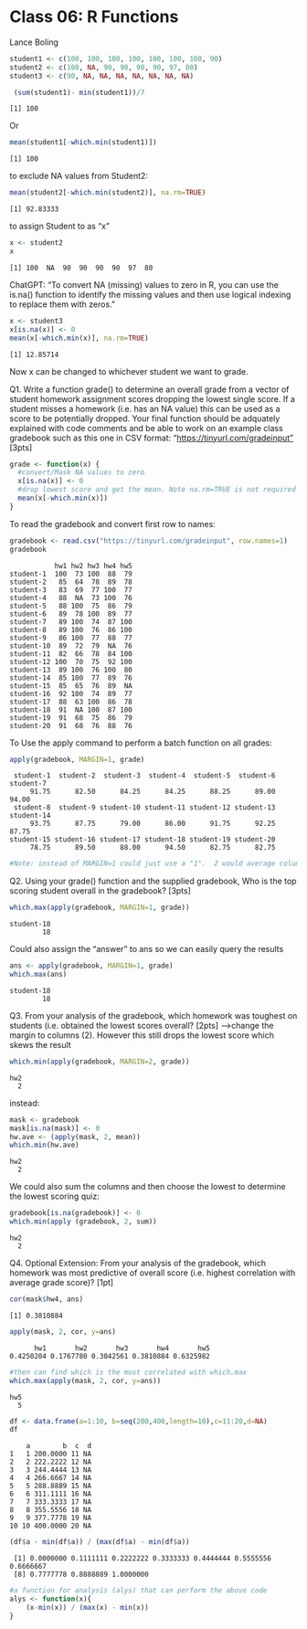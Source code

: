 # Class 06: R Functions
Lance Boling

``` r
student1 <- c(100, 100, 100, 100, 100, 100, 100, 90)
student2 <- c(100, NA, 90, 90, 90, 90, 97, 80)
student3 <- c(90, NA, NA, NA, NA, NA, NA, NA)
```

``` r
 (sum(student1)- min(student1))/7
```

    [1] 100

Or

``` r
mean(student1[-which.min(student1)])
```

    [1] 100

to exclude NA values from Student2:

``` r
mean(student2[-which.min(student2)], na.rm=TRUE)
```

    [1] 92.83333

to assign Student to as “x”

``` r
x <- student2
x
```

    [1] 100  NA  90  90  90  90  97  80

ChatGPT: “To convert NA (missing) values to zero in R, you can use the
is.na() function to identify the missing values and then use logical
indexing to replace them with zeros.”

``` r
x <- student3
x[is.na(x)] <- 0
mean(x[-which.min(x)], na.rm=TRUE)
```

    [1] 12.85714

Now x can be changed to whichever student we want to grade.

Q1. Write a function grade() to determine an overall grade from a vector
of student homework assignment scores dropping the lowest single score.
If a student misses a homework (i.e. has an NA value) this can be used
as a score to be potentially dropped. Your final function should be
adquately explained with code comments and be able to work on an example
class gradebook such as this one in CSV format:
“https://tinyurl.com/gradeinput” \[3pts\]

``` r
grade <- function(x) {
  #convert/Mask NA values to zero
  x[is.na(x)] <- 0
  #drop lowest score and get the mean. Note na.rm=TRUE is not required since NA was assigned to 0
  mean(x[-which.min(x)])
}
```

To read the gradebook and convert first row to names:

``` r
gradebook <- read.csv("https://tinyurl.com/gradeinput", row.names=1)
gradebook
```

               hw1 hw2 hw3 hw4 hw5
    student-1  100  73 100  88  79
    student-2   85  64  78  89  78
    student-3   83  69  77 100  77
    student-4   88  NA  73 100  76
    student-5   88 100  75  86  79
    student-6   89  78 100  89  77
    student-7   89 100  74  87 100
    student-8   89 100  76  86 100
    student-9   86 100  77  88  77
    student-10  89  72  79  NA  76
    student-11  82  66  78  84 100
    student-12 100  70  75  92 100
    student-13  89 100  76 100  80
    student-14  85 100  77  89  76
    student-15  85  65  76  89  NA
    student-16  92 100  74  89  77
    student-17  88  63 100  86  78
    student-18  91  NA 100  87 100
    student-19  91  68  75  86  79
    student-20  91  68  76  88  76

To Use the apply command to perform a batch function on all grades:

``` r
apply(gradebook, MARGIN=1, grade)
```

     student-1  student-2  student-3  student-4  student-5  student-6  student-7 
         91.75      82.50      84.25      84.25      88.25      89.00      94.00 
     student-8  student-9 student-10 student-11 student-12 student-13 student-14 
         93.75      87.75      79.00      86.00      91.75      92.25      87.75 
    student-15 student-16 student-17 student-18 student-19 student-20 
         78.75      89.50      88.00      94.50      82.75      82.75 

``` r
#Note: instead of MARGIN=1 could just use a "1".  2 would average columns and 3 averages rows and columns.
```

Q2. Using your grade() function and the supplied gradebook, Who is the
top scoring student overall in the gradebook? \[3pts\]

``` r
which.max(apply(gradebook, MARGIN=1, grade))
```

    student-18 
            18 

Could also assign the “answer” to ans so we can easily query the results

``` r
ans <- apply(gradebook, MARGIN=1, grade)
which.max(ans)
```

    student-18 
            18 

Q3. From your analysis of the gradebook, which homework was toughest on
students (i.e. obtained the lowest scores overall? \[2pts\] –\>change
the margin to columns (2). However this still drops the lowest score
which skews the result

``` r
which.min(apply(gradebook, MARGIN=2, grade))
```

    hw2 
      2 

instead:

``` r
mask <- gradebook
mask[is.na(mask)] <- 0
hw.ave <- (apply(mask, 2, mean))
which.min(hw.ave)
```

    hw2 
      2 

We could also sum the columns and then choose the lowest to determine
the lowest scoring quiz:

``` r
gradebook[is.na(gradebook)] <- 0
which.min(apply (gradebook, 2, sum))
```

    hw2 
      2 

Q4. Optional Extension: From your analysis of the gradebook, which
homework was most predictive of overall score (i.e. highest correlation
with average grade score)? \[1pt\]

``` r
cor(mask$hw4, ans)
```

    [1] 0.3810884

``` r
apply(mask, 2, cor, y=ans)
```

          hw1       hw2       hw3       hw4       hw5 
    0.4250204 0.1767780 0.3042561 0.3810884 0.6325982 

``` r
#then can find which is the most correlated with which.max
which.max(apply(mask, 2, cor, y=ans))
```

    hw5 
      5 

``` r
df <- data.frame(a=1:10, b=seq(200,400,length=10),c=11:20,d=NA)
df
```

        a        b  c  d
    1   1 200.0000 11 NA
    2   2 222.2222 12 NA
    3   3 244.4444 13 NA
    4   4 266.6667 14 NA
    5   5 288.8889 15 NA
    6   6 311.1111 16 NA
    7   7 333.3333 17 NA
    8   8 355.5556 18 NA
    9   9 377.7778 19 NA
    10 10 400.0000 20 NA

``` r
(df$a - min(df$a)) / (max(df$a) - min(df$a))
```

     [1] 0.0000000 0.1111111 0.2222222 0.3333333 0.4444444 0.5555556 0.6666667
     [8] 0.7777778 0.8888889 1.0000000

``` r
#a function for analysis (alys) that can perform the above code
alys <- function(x){
    (x-min(x)) / (max(x) - min(x))
}
```
